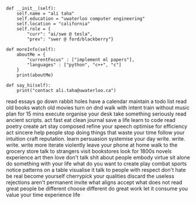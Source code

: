 
    def __init__(self):
        self.name = "ali taha"
        self.education = "uwaterloo computer engineering"
        self.location = "california"
        self.role = {
            "curr": "ai/swe @ tesla",
            "prev": "swer @ ford/blackberry"}

    def moreInfo(self):
        aboutMe = {
            "currentFocus" : ["implement ml papers"],
            "languages" : ["python", "c++", "c"]
        }
        print(aboutMe)

    def say_hi(self):
        print("contact ali.taha@uwaterloo.ca")

read essays
go down rabbit holes
have a calendar
maintain a todo list
read old books
watch old movies
turn on dnd
walk with intent
train without music
plan for 15 mins
execute
organise your desk
take something seriously 
read ancient scripts. act fast
eat clean
journal
save a life
learn to code
read poetry
create art
stay composed
refine your speech
optimise for efficiency
act sincere
help people
stop doing things that waste your time
follow your intuition
craft reputation. 
learn persuasion
systemise your day
write. write. write. write more
iterate violently
leave your phone at home
walk to the grocery store
talk to strangers
visit bookstores
look for 1800s novels 
experience art
then love
don't talk shit about people
embody virtue
sit alone
do something with your life
what do you want to create
play combat sports
notice patterns on a table
visualise it
talk to people with respect
don't hate
be real
become yourself
cherrypick your qualities
discard the useless
rejections aren't permanent
invite what aligns
accept what does not
read great people
be different 
choose different 
do great work
let it consume you
value your time 
experience life
